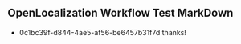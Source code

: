 ## OpenLocalization Workflow Test MarkDown
* 0c1bc39f-d844-4ae5-af56-be6457b31f7d thanks!

<!--HONumber=Jul16_HO4-->


